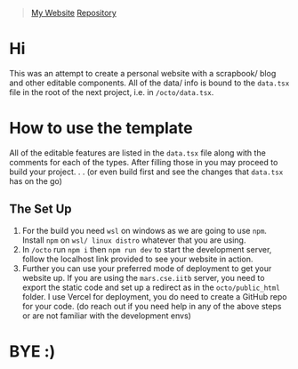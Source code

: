 > [My Website](https://www.cse.iitb.ac.in/~himanzu/)
> [Repository](https://github.com/hotramen-hellfire/scaling-octo-guacamole/tree/main)
# Hi
This was an attempt to create a personal website with a scrapbook/ blog and other editable components. All of the data/ info is bound to the `data.tsx` file in the root of the next project, i.e. in `/octo/data.tsx`. 
# How to use the template
All of the editable features are listed in the `data.tsx` file along with the comments for each of the types. After filling those in you may proceed to build your project. . .
(or even build first and see the changes that `data.tsx` has on the go)
## The Set Up
 1. For the build you need `wsl` on windows as we are going to use `npm`. Install `npm` on `wsl/ linux distro` whatever that you are using.
2. In `/octo` run `npm i` then `npm run dev` to start the development server, follow the localhost link provided to see your website in action.
3. Further you can use your preferred mode of deployment to get your website up. If you are using the `mars.cse.iitb` server, you need to export the static code and set up a redirect as in the `octo/public_html` folder. I use Vercel for deployment, you do need to create a GitHub repo for your code.
(do reach out if you need help in any of the above steps or are not familiar with the development envs)
# BYE :)
